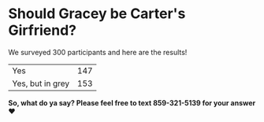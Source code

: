 <html>
  <h1>Should Gracey be Carter's Girfriend?</h1>
  <h>We surveyed 300 participants and here are the results!</h>
  <table>
    <tr>
      <td>Yes</td>
      <td>147</td>
     <tr>
       <td>Yes, but in grey</td>
       <td>153</td>
</table>
<b>So, what do ya say? Please feel free to text 859-321-5139 for your answer❤️</b>
